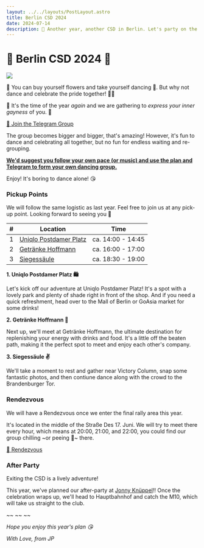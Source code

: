 ```yaml
---
layout: ../../layouts/PostLayout.astro
title: Berlin CSD 2024
date: 2024-07-14
description: 🪭 Another year, another CSD in Berlin. Let's party on the street and be proud 🌈
---
```


# 🪭 Berlin CSD 2024 🌈

<img class="filter" src="/images/csd-24.png"  />

🌹 You can buy yourself flowers and take yourself dancing 🕺. But why not dance and celebrate the pride together! 👯‍♀️ 

🌈 It's the time of the year *again* and we are gathering to *express your inner gayness* of you. 💅

<a class="button" href="https://t.me/+QaTYcHpv3qgwNWM6">💬 Join the Telegram Group</a>

<div class="callout">

The group becomes bigger and bigger, that's amazing! However, it's fun to dance and celebrating all together, but no fun for endless waiting and re-grouping. 

<b><u>We'd suggest you follow your own pace (or music) and use the plan and Telegram to form your own dancing group.</u></b>

Enjoy! It's boring to dance alone! 😘

</div>

### Pickup Points

We will follow the same logistic as last year. Feel free to join us at any pick-up point. Looking forward to seeing you 💋

| #   | Location                                                        | Time              |
| --- | --------------------------------------------------------------- | ----------------- |
| 1   | [Uniqlo Postdamer Platz](https://goo.gl/maps/dK3giNtiu65SvzvYA) | ca. 14:00 - 14:45 |
| 2   | [Getränke Hoffmann](https://goo.gl/maps/2Adnfq4s3mk55NE79)      | ca. 16:00 - 17:00 |
| 3   | [Siegessäule](https://maps.app.goo.gl/qHJsUgiqEziPEUkDA)        | ca. 18:30 - 19:00 |


**1. Uniqlo Postdamer Platz 🛍️**

Let's kick off our adventure at Uniqlo Postdamer Platz! It's a spot with a lovely park and plenty of shade right in front of the shop. And if you need a quick refreshment, head over to the Mall of Berlin or GoAsia market for some drinks!

**2. Getränke Hoffmann 🍺**

Next up, we'll meet at Getränke Hoffmann, the ultimate destination for replenishing your energy with drinks and food. It's a little off the beaten path, making it the perfect spot to meet and enjoy each other's company.

**3. Siegessäule ✌️**

We'll take a moment to rest and gather near Victory Column, snap some fantastic photos, and then contiune dance along with the crowd to the Brandenburger Tor.

### Rendezvous

We will have a Rendezvous once we enter the final rally area this year. 

It's located in the middle of the Straße Des 17. Juni. We will try to meet there every hour, which means at 20:00, 21:00, and 22:00, you could find our group chilling ~or peeing 🔫~ there.

<a class="button" href="https://maps.app.goo.gl/XWP8HzDDqccTiFso7">📍 Rendezvous</a>

### After Party

Exiting the CSD is a lively adventure! 

This year, we've planned our after-party at [Jonny Knüppel](https://maps.app.goo.gl/Kk7L79GRehJeTCGt6)!! Once the celebration wraps up, we'll head to Hauptbahnhof and catch the M10, which will take us straight to the club.

~~ ~~ ~~ 

*Hope you enjoy this year's plan 😘*


*With Love, from JP*